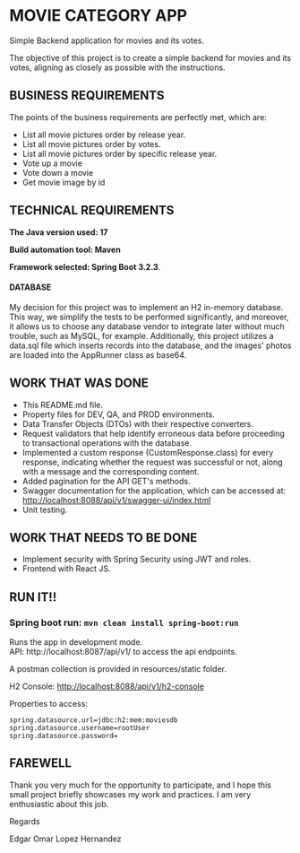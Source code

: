 # MOVIE CATEGORY APP
Simple Backend application for movies and its votes.

The objective of this project is to create a simple backend for movies and its votes, aligning as closely as possible with the instructions.

## BUSINESS REQUIREMENTS
The points of the business requirements are perfectly met, which are:

- List all movie pictures order by release year.
- List all movie pictures order by votes.
- List all movie pictures order by specific release year.
- Vote up a movie
- Vote down a movie
- Get movie image by id

## TECHNICAL REQUIREMENTS
**The Java version used: 17**

**Build automation tool: Maven**

**Framework selected: Spring Boot 3.2.3**.

#### DATABASE

My decision for this project was to implement an H2 in-memory database. This way, we simplify the tests to be performed significantly, and moreover, it allows us to choose any database vendor to integrate later without much trouble, such as MySQL, for example. Additionally, this project utilizes a data.sql file which inserts records into the database, and the images' photos are loaded into the AppRunner class as base64.

## WORK THAT WAS DONE

- This README.md file.
- Property files for DEV, QA, and PROD environments.
- Data Transfer Objects (DTOs) with their respective converters.
- Request validators that help identify erroneous data before proceeding to transactional operations with the database.
- Implemented a custom response (CustomResponse.class) for every response, indicating whether the request was successful or not, along with a message and the corresponding content.
- Added pagination for the API GET's methods.
- Swagger documentation for the application, which can be accessed at: [http://localhost:8088/api/v1/swagger-ui/index.html](http://localhost:8088/api/v1/swagger-ui/index.html)
- Unit testing.

## WORK THAT NEEDS TO BE DONE

- Implement security with Spring Security using JWT and roles.
- Frontend with React JS.

## RUN IT!!

### Spring boot run: `mvn clean install spring-boot:run`
Runs the app in development mode.<br />
API: http://localhost:8087/api/v1/ to access the api endpoints.

A postman collection is provided in resources/static folder.

H2 Console: [http://localhost:8088/api/v1/h2-console](http://localhost:8088/api/v1/h2-console)

Properties to access:
```
spring.datasource.url=jdbc:h2:mem:moviesdb
spring.datasource.username=rootUser
spring.datasource.password=
```

## FAREWELL
Thank you very much for the opportunity to participate, and I hope this small project briefly showcases my work and practices. I am very enthusiastic about this job.

Regards

Edgar Omar Lopez Hernandez

